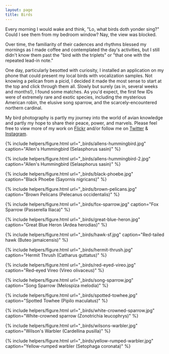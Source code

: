 ```yaml
---
layout: page
title: Birds
---
```


Every morning I would wake and think, "Lo, what birds doth yonder sing?" Could I see them from my bedroom window? Nay, the view was blocked.

Over time, the familiarity of their cadences and rhythms blessed my mornings as I made coffee and contemplated the day's activities, but I still didn't know them past the "bird with the triplets" or "that one with the repeated lead-in note."
 
 One day, particularly besotted with curiosity, I installed an application on my phone that could present my local birds with vocalization samples. Not knowing a pelican from a picid, I decided it made the most sense to start at the top and click through them all. Slowly but surely (as in, several weeks and months!), I found some matches. As you'd expect, the first few IDs were of extremely rare and exotic species, including the mysterious American robin, the elusive song sparrow, and the scarcely-encountered northern cardinal.
 
My bird photography is partly my journey into the world of avian knowledge and partly my hope to share their peace, power, and marvels. Please feel free to view more of my work on [Flickr](https://www.flickr.com/photos/semitone/) and/or follow me on [Twitter](https://twitter.com/cozywigwam) & [Instagram](https://www.instagram.com/sinistrocular/).

{% include helpers/figure.html
url="_birds/allens-hummingbird.jpg"
caption="Allen's Hummingbird (<span>Selasphorus sasin</span>)" %}

{% include helpers/figure.html
url="_birds/allens-hummingbird-2.jpg"
caption="Allen's Hummingbird (<span>Selasphorus sasin</span>)" %}

{% include helpers/figure.html
url="_birds/black-phoebe.jpg"
caption="Black Phoebe (<span>Sayornis nigricans</span>)" %}

{% include helpers/figure.html
url="_birds/brown-pelicans.jpg"
caption="Brown Pelicans (<span>Pelecanus occidentalis</span>)" %}

{% include helpers/figure.html
url="_birds/fox-sparrow.jpg"
caption="Fox Sparrow (<span>Passerella Iliaca</span>)" %}

{% include helpers/figure.html
url="_birds/great-blue-heron.jpg"
caption="Great Blue Heron (<span>Ardea herodias</span>)" %}

{% include helpers/figure.html
url="_birds/hawk-sf.jpg"
caption="Red-tailed hawk (<span>Buteo jamaicensis</span>)" %}

{% include helpers/figure.html
url="_birds/hermit-thrush.jpg"
caption="Hermit Thrush (<span>Catharus guttatus</span>)" %}

{% include helpers/figure.html
url="_birds/red-eyed-vireo.jpg"
caption="Red-eyed Vireo (<span>Vireo olivaceus</span>)" %}

{% include helpers/figure.html
url="_birds/song-sparrow.jpg"
caption="Song Sparrow (<span>Melospiza melodia</span>)" %}

{% include helpers/figure.html
url="_birds/spotted-towhee.jpg"
caption="Spotted Towhee (<span>Pipilo maculatus</span>)" %}

{% include helpers/figure.html
url="_birds/white-crowned-sparrow.jpg"
caption="White-crowned sparrow (<span>Zonotrichia leucophrys</span>)" %}

{% include helpers/figure.html
url="_birds/wilsons-warbler.jpg"
caption="Wilson's Warbler (<span>Cardellina pusilla</span>)" %}

{% include helpers/figure.html
url="_birds/yellow-rumped-warbler.jpg"
caption="Yellow-rumped warbler (<span>Setophaga coronata</span>)" %}



